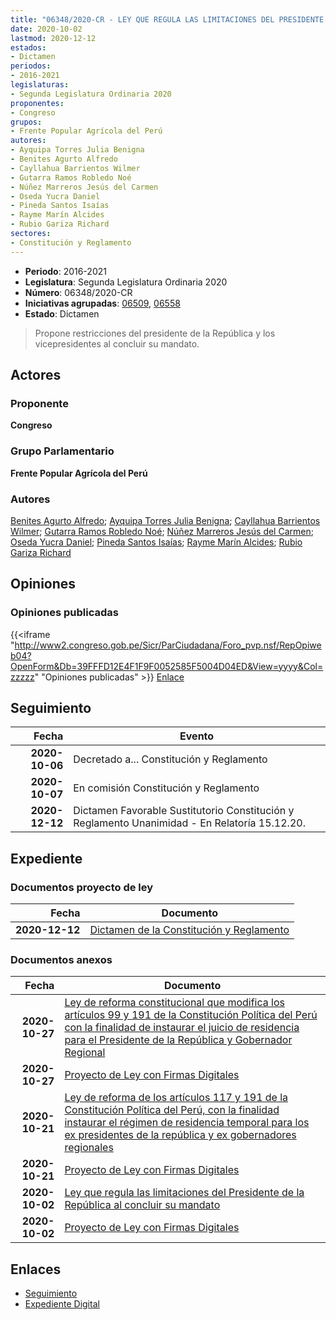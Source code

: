 ```yaml
---
title: "06348/2020-CR - LEY QUE REGULA LAS LIMITACIONES DEL PRESIDENTE DE LA REPÚBLICA AL CONCLUIR SU MANDATO"
date: 2020-10-02
lastmod: 2020-12-12
estados:
- Dictamen
periodos:
- 2016-2021
legislaturas:
- Segunda Legislatura Ordinaria 2020
proponentes:
- Congreso
grupos:
- Frente Popular Agrícola del Perú
autores:
- Ayquipa Torres Julia Benigna
- Benites Agurto Alfredo
- Cayllahua Barrientos Wilmer
- Gutarra Ramos Robledo Noé
- Núñez Marreros Jesús del Carmen
- Oseda Yucra Daniel
- Pineda Santos Isaías
- Rayme Marín Alcides
- Rubio Gariza Richard
sectores:
- Constitución y Reglamento
---
```

- **Periodo**: 2016-2021
- **Legislatura**: Segunda Legislatura Ordinaria 2020
- **Número**: 06348/2020-CR
- **Iniciativas agrupadas**: [06509](../../06500/06509), [06558](../../06500/06558)
- **Estado**: Dictamen

> Propone restricciones del presidente de la República y los vicepresidentes al concluir su mandato.


## Actores

### Proponente

**Congreso**

### Grupo Parlamentario

**Frente Popular Agrícola del Perú**

### Autores

[Benites Agurto Alfredo](mailto:mailto:abenites@congreso.gob.pe); [Ayquipa Torres Julia Benigna](mailto:mailto:jayquipa@congreso.gob.pe); [Cayllahua Barrientos Wilmer](mailto:mailto:wcayllahua@congreso.gob.pe); [Gutarra Ramos Robledo Noé](mailto:mailto:rgutarra@congreso.gob.pe); [Núñez Marreros Jesús del Carmen](mailto:mailto:jnunez@congreso.gob.pe); [Oseda Yucra Daniel](mailto:mailto:doseday@congreso.gob.pe); [Pineda Santos Isaías](mailto:mailto:ipineda@congreso.gob.pe); [Rayme Marín Alcides](mailto:mailto:arayme@congreso.gob.pe); [Rubio Gariza Richard](mailto:mailto:rrubio@congreso.gob.pe)

## Opiniones

### Opiniones publicadas

{{<iframe "http://www2.congreso.gob.pe/Sicr/ParCiudadana/Foro_pvp.nsf/RepOpiweb04?OpenForm&Db=39FFFD12E4F1F9F0052585F5004D04ED&View=yyyy&Col=zzzzz" "Opiniones publicadas" >}}
[Enlace](http://www2.congreso.gob.pe/Sicr/ParCiudadana/Foro_pvp.nsf/RepOpiweb04?OpenForm&Db=39FFFD12E4F1F9F0052585F5004D04ED&View=yyyy&Col=zzzzz)


## Seguimiento

| Fecha | Evento |
|------:|--------|
| **2020-10-06** | Decretado a... Constitución y Reglamento |
| **2020-10-07** | En comisión Constitución y Reglamento |
| **2020-12-12** | Dictamen Favorable Sustitutorio Constitución y Reglamento Unanimidad - En Relatoría 15.12.20. |

## Expediente

### Documentos proyecto de ley

| Fecha | Documento |
|------:|-----------|
| **2020-12-12** | [Dictamen de la Constitución y Reglamento](http://www.leyes.congreso.gob.pe/Documentos/2016_2021/Dictamenes/Proyectos_de_Ley/06348DC04MAY20201212.pdf) |

### Documentos anexos

| Fecha | Documento |
|------:|-----------|
| **2020-10-27** | [Ley de reforma constitucional que modifica los artículos 99 y 191 de la Constitución Política del Perú con la finalidad de instaurar el juicio de residencia para el Presidente de la República y Gobernador Regional](http://www.leyes.congreso.gob.pe/Documentos/2016_2021/Proyectos_de_Ley_y_de_Resoluciones_Legislativas/PL06558-20201027.pdf) |
| **2020-10-27** | [Proyecto de Ley con Firmas Digitales](http://www.leyes.congreso.gob.pe/Documentos/2016_2021/Proyectos_de_Ley_y_de_Resoluciones_Legislativas/Proyectos_Firmas_digitales/PL06558.pdf) |
| **2020-10-21** | [Ley de reforma de los artículos 117 y 191 de la Constitución Política del Perú, con la finalidad instaurar el régimen de residencia temporal para los ex presidentes de la república y ex gobernadores regionales](http://www.leyes.congreso.gob.pe/Documentos/2016_2021/Proyectos_de_Ley_y_de_Resoluciones_Legislativas/PL06509-20201021.pdf) |
| **2020-10-21** | [Proyecto de Ley con Firmas Digitales](http://www.leyes.congreso.gob.pe/Documentos/2016_2021/Proyectos_de_Ley_y_de_Resoluciones_Legislativas/Proyectos_Firmas_digitales/PL06509.pdf) |
| **2020-10-02** | [Ley que regula las limitaciones del Presidente de la República al concluir su mandato](http://www.leyes.congreso.gob.pe/Documentos/2016_2021/Proyectos_de_Ley_y_de_Resoluciones_Legislativas/PL06348-20201002.pdf) |
| **2020-10-02** | [Proyecto de Ley con Firmas Digitales](http://www.leyes.congreso.gob.pe/Documentos/2016_2021/Proyectos_de_Ley_y_de_Resoluciones_Legislativas/Proyectos_Firmas_digitales/PL06348.pdf) |

## Enlaces

- [Seguimiento](http://www2.congreso.gob.pe/Sicr/TraDocEstProc/CLProLey2016.nsf/f7fff46988ca05b1052578e100829cc7/b24b7210a25d5691052585f50074b6a0?OpenDocument)
- [Expediente Digital](http://www2.congreso.gob.pe/Sicr/TraDocEstProc/Expvirt_2011.nsf/visbusqptramdoc1621/06348?opendocument)

